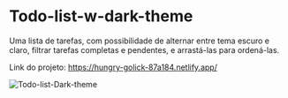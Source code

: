 # Todo-list-w-dark-theme

Uma lista de tarefas, com possibilidade de alternar entre tema escuro e claro, filtrar tarefas completas e pendentes, e arrastá-las para ordená-las.  

Link do projeto: https://hungry-golick-87a184.netlify.app/

![Todo-list-Dark-theme](https://user-images.githubusercontent.com/83099533/148076187-d0cfeed8-c544-44d3-abdd-a659aacf25dd.jpg)
